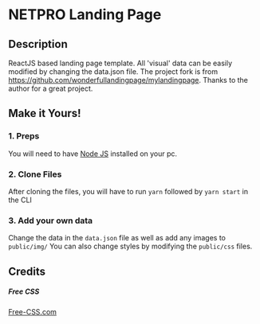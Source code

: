 # NETPRO Landing Page

## Description

ReactJS based landing page template. All 'visual' data can be easily modified by changing the data.json file. The project fork is from https://github.com/wonderfullandingpage/mylandingpage. Thanks to the author for a great project.

## Make it Yours!

### 1. Preps

You will need to have <a href="https://nodejs.org/">Node JS</a> installed on your pc.

### 2. Clone Files

After cloning the files, you will have to run `yarn` followed by `yarn start` in the CLI

### 3. Add your own data

Change the data in the `data.json` file as well as add any images to `public/img/`
You can also change styles by modifying the `public/css` files.

## Credits

##### Free CSS

<a href="https://www.free-css.com/assets/files/free-css-templates/preview/page234/interact/">Free-CSS.com </a>

